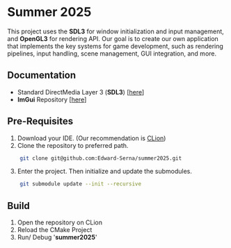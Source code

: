 # Summer 2025
This project uses the **SDL3** for window initialization and input management, and **OpenGL3** for rendering API. Our 
goal is to create our own application that implements the key systems for game development, such as rendering 
pipelines, input handling, scene management, GUI integration, and more.

## Documentation
* Standard DirectMedia Layer 3 (**SDL3**) [[here](https://wiki.libsdl.org/SDL3/FrontPage)]
* **ImGui** Repository [[here](git@github.com:ocornut/imgui.git)]

## Pre-Requisites
1. Download your IDE. (Our recommendation is [CLion](https://www.jetbrains.com/clion/download/#section=windows))
2. Clone the repository to preferred path.
```bash
    git clone git@github.com:Edward-Serna/summer2025.git
```
3. Enter the project. Then initialize and update the submodules.
```bash
    git submodule update --init --recursive
```

## Build
1. Open the repository on CLion
2. Reload the CMake Project
3. Run/ Debug '**summer2025**'